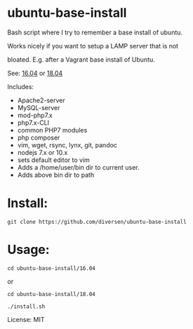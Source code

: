 # ubuntu-base-install

Bash script where I try to remember a base install of ubuntu.

Works nicely if you want to setup a LAMP server that is not 

bloated. E.g. after a Vagrant base install of Ubuntu.  

See: [16.04](16.04) or [18.04](18.04)

Includes: 

* Apache2-server
* MySQL-server
* mod-php7.x 
* php7.x-CLI
* common PHP7 modules
* php composer
* vim, wget, rsync, lynx, git, pandoc
* nodejs 7.x or 10.x
* sets default editor to vim
* Adds a /home/user/bin dir to current user.
* Adds above bin dir to path

# Install: 

    git clone https://github.com/diversen/ubuntu-base-install

# Usage: 

    cd ubuntu-base-install/16.04

or 

	cd ubuntu-base-install/18.04

    ./install.sh

License: MIT